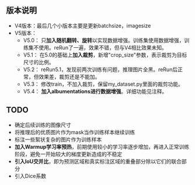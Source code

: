 ## 版本说明
- V4版本：最后几个小版本主要是更新batchsize，imagesize
- V5版本：
  - V5.0： 只**加入随机翻转、旋转**以实现数据增强。训练集使用数据增强，训练集不使用。reRun了一遍，效果不错，但与V4相比效果未知。
  - V5.1： 在5.0的基础上**加入裁剪**，新增"crop_size"参数，表示裁剪为目标尺寸的比例。
  - V5.2： reRun5.1，发现前两次训练有问题，推理图片全黑。reRun后正常，但效果差，裁剪还是不能加。
  - V5.3： 修改train，不加入裁剪，保留my_dataset.py里面的裁剪功能。
  - V5.4： **加入albumentations进行数据增强**。详细功能见注释。

## TODO
- 确定后续训练的图像尺寸
- 将推理后的优质图片作为mask当作训练样本继续训练
- 标注一些絮状复杂的图片作为训练样本
- **加入Warmup学习率预热**，前期使用较小的学习率逐步增加，再进入正常训练阶段，避免一开始较大的梯度更新造成的不稳定
- **引入IoU交并比**，即为预测区域和真实标注区域的重叠部分除以它们的联合部分
- 引入Dice系数